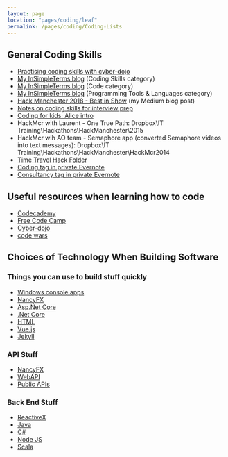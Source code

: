 ```yaml
---
layout: page
location: "pages/coding/leaf"
permalink: /pages/coding/Coding-Lists
---
```

## General Coding Skills

- [Practising coding skills with cyber-dojo](https://cyber-dojo.org)
- [My InSimpleTerms blog](https://insimpleterms.blog/category/coding-skills) (Coding Skills category)
- [My InSimpleTerms blog](https://insimpleterms.blog/category/code) (Code category)
- [My InSimpleTerms blog](https://insimpleterms.blog/category/programming-tools-languages) (Programming Tools & Languages category)
- [Hack Manchester 2018 - Best in Show](https://medium.com/a-woman-in-technology/hack-manchester-2018-best-in-show-ca6ef65fb49c) (my Medium blog post)
- [Notes on coding skills for interview prep](https://docs.google.com/document/d/1eIWoB0SP1fD08U-tOAc-SLbmF_59K4cC/edit)
- [Coding for kids: Alice intro](https://docs.google.com/document/d/14MeTcoK0rN7EIuBAB-wWfvkl6DBVFdpp/edit)
- HackMcr with Laurent - One True Path: Dropbox\IT Training\Hackathons\HackManchester\2015
- HackMcr wih AO team - Semaphore app (converted Semaphore videos into text messages): Dropbox\IT Training\Hackathons\HackManchester\HackMcr2014
- [Time Travel Hack Folder](https://drive.google.com/drive/folders/1II9WhAYOOyiKbbnzhx_MxTqtvX56OR8n)
- [Coding tag in private Evernote](https://www.evernote.com/client/web?login=true#?an=true&n=5a9ae15a-aad0-4ac3-b276-0d29c90d89b6&query=tag%1FCoding%1FtagGuid%3Adbd61449-b79d-4304-97da-c2b5460d762b%1Eview%3AVIEW%2FALL_NOTES&)
- [Consultancy tag in private Evernote](https://www.evernote.com/client/web?login=true#?an=true&n=e6eddff2-dc9e-45af-b649-eba0b3e53b2f&query=tag%1FConsultancy%1FtagGuid%3A1f5c3a55-6c76-4093-952d-9629968e5f16%1Eview%3AVIEW%2FALL_NOTES&) 

## Useful resources when learning how to code

- [Codecademy](https://www.codecademy.com/)
- [Free Code Camp](https://www.freecodecamp.org/)
- [Cyber-dojo](https://cyber-dojo.org)
- [code wars](https://www.codewars.com/)

## Choices of Technology When Building Software

### Things you can use to build stuff quickly

- [Windows console apps](/pages/coding/dotnet/Windows-Console-Apps)
- [NancyFX](/pages/coding/tools/NancyFX)
- [Asp.Net Core](/pages/coding/dotnet/Asp-Net-Core)
- [.Net Core](/pages/coding/dotnet/DotNet-Core-Resources)
- [HTML](/pages/coding/webdev/html)
- [Vue.js](/pages/coding/webdev/js/Vue-js)
- [Jekyll](/pages/coding/webdev/Jekyll/)

### API Stuff

- [NancyFX](/pages/coding/tools/NancyFX)
- [WebAPI](/pages/coding/dotnet/WebAPI)
- [Public APIs](https://github.com/public-apis/public-apis)

### Back End Stuff

- [ReactiveX](/pages/coding/tools/ReactiveX)
- [Java](/pages/coding/lang/oo/Java)
- [C#](/pages/coding/lang/oo/C-Sharp)
- [Node JS](/pages/coding/webdev/js/Node-JS)
- [Scala](/pages/coding/lang/func/Scala)

